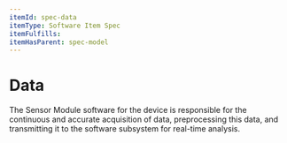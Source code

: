 ```yaml
---
itemId: spec-data
itemType: Software Item Spec
itemFulfills: 
itemHasParent: spec-model
---
```


# Data

The Sensor Module software for the device is responsible for the continuous and accurate acquisition of data, preprocessing this data, and transmitting it to the software subsystem for real-time analysis.
